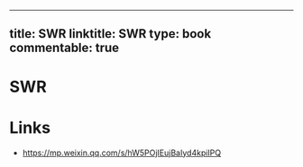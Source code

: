 
---
title: SWR
linktitle: SWR
type: book
commentable: true
---

# SWR

# Links

- https://mp.weixin.qq.com/s/hW5POjIEujBaIyd4kpiIPQ

    